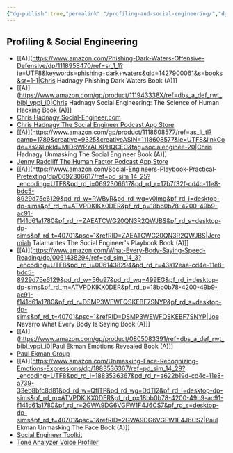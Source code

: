 ```yaml
---
{"dg-publish":true,"permalink":"/profiling-and-social-engineering/","dgShowBacklinks":true,"dgShowLocalGraph":true}
---
```



## Profiling & Social Engineering
- [[A)](https://www.amazon.com/Phishing-Dark-Waters-Offensive-Defensive/dp/1118958470/ref=sr_1_1?ie=UTF8&keywords=phishing+dark+waters&qid=1427900061&s=books&sr=1-1|Chris Hadnagy Phishing Dark Waters Book (A)]]
- [[A)](https://www.amazon.com/gp/product/111943338X/ref=dbs_a_def_rwt_bibl_vppi_i0|Chris Hadnagy Social Engineering: The Science of Human Hacking Book (A)]]
- [Chris Hadnagy Social-Engineer.com](https://www.social-engineer.com/)
- [Chris Hadnagy The Social Engineer Podcast App Store](https://itunes.apple.com/us/podcast/the-social-engineer-podcast/id334648685)
- [[A)](https://www.amazon.com/gp/product/1118608577/ref=as_li_tl?camp=1789&creative=9325&creativeASIN=1118608577&ie=UTF8&linkCode=as2&linkId=MID6WRYALXPHQCEC&tag=socialenginee-20|Chris Hadnagy Unmasking The Social Engineer Book (A)]]
- [Jenny Radcliff The Human Factor Podcast App Store](https://itunes.apple.com/gb/podcast/the-human-factor/id1174807837)
- [[A)](https://www.amazon.com/Social-Engineers-Playbook-Practical-Pretexting/dp/0692306617/ref=pd_sim_14_25?_encoding=UTF8&pd_rd_i=0692306617&pd_rd_r=17b7f32f-cd4c-11e8-bdc5-8929d75e6129&pd_rd_w=RWByR&pd_rd_wg=y0lmg&pf_rd_i=desktop-dp-sims&pf_rd_m=ATVPDKIKX0DER&pf_rd_p=18bb0b78-4200-49b9-ac91-f141d61a1780&pf_rd_r=ZAEATCWG20QN3R2QWJBS&pf_rd_s=desktop-dp-sims&pf_rd_t=40701&psc=1&refRID=ZAEATCWG20QN3R2QWJBS|Jeremiah Talamantes The Social Engineer's Playbook Book (A)]]
- [[A)](https://www.amazon.com/What-Every-Body-Saying-Speed-Reading/dp/0061438294/ref=pd_sim_14_3?_encoding=UTF8&pd_rd_i=0061438294&pd_rd_r=43a12eaa-cd4e-11e8-bdc5-8929d75e6129&pd_rd_w=56u97&pd_rd_wg=499EG&pf_rd_i=desktop-dp-sims&pf_rd_m=ATVPDKIKX0DER&pf_rd_p=18bb0b78-4200-49b9-ac91-f141d61a1780&pf_rd_r=DSMP3WEWFQSKEBF7SNYP&pf_rd_s=desktop-dp-sims&pf_rd_t=40701&psc=1&refRID=DSMP3WEWFQSKEBF7SNYP|Joe Navarro What Every Body Is Saying Book (A)]]
- [[A)](https://www.amazon.com/gp/product/0805083391/ref=dbs_a_def_rwt_bibl_vppi_i0|Paul Ekman Emotions Revealed Book (A)]]
- [Paul Ekman Group](https://www.paulekman.com/)
- [[A)](https://www.amazon.com/Unmasking-Face-Recognizing-Emotions-Expressions/dp/1883536367/ref=pd_sim_14_29?_encoding=UTF8&pd_rd_i=1883536367&pd_rd_r=a622b19d-cd4c-11e8-a739-33eb8bfc8d81&pd_rd_w=QflTP&pd_rd_wg=DdTl2&pf_rd_i=desktop-dp-sims&pf_rd_m=ATVPDKIKX0DER&pf_rd_p=18bb0b78-4200-49b9-ac91-f141d61a1780&pf_rd_r=2GWA9DG6VGFW1F4J6CS7&pf_rd_s=desktop-dp-sims&pf_rd_t=40701&psc=1&refRID=2GWA9DG6VGFW1F4J6CS7|Paul Ekman Unmasking The Face Book (A)]]
- [Social Engineer Toolkit](https://github.com/trustedsec/social-engineer-toolkit)
- [Tone Analyzer Voice Profiler](https://tone-analyzer-demo.ng.bluemix.net/)